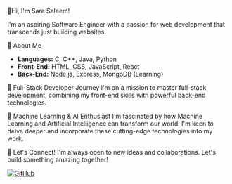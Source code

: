 👋Hi, I'm Sara Saleem! 

I'm an aspiring Software Engineer with a passion for web development that transcends just building websites.

🌟 About Me
- **Languages:** C, C++, Java, Python
- **Front-End:** HTML, CSS, JavaScript, React
- **Back-End:** Node.js, Express, MongoDB (Learning)

🚀 Full-Stack Developer Journey
I'm on a mission to master full-stack development, combining my front-end skills with powerful back-end technologies.

🤖 Machine Learning & AI Enthusiast
I'm fascinated by how Machine Learning and Artificial Intelligence can transform our world. I'm keen to delve deeper and incorporate these cutting-edge technologies into my work.

💬 Let's Connect!
I'm always open to new ideas and collaborations. Let's build something amazing together!

[![GitHub](https://img.shields.io/badge/GitHub-Profile-informational?style=flat&logo=github)](https://github.com/sara-tech7)


<!---
sara-tech7/sara-tech7 is a ✨ special ✨ repository because its `README.md` (this file) appears on your GitHub profile.
You can click the Preview link to take a look at your changes.
--->
